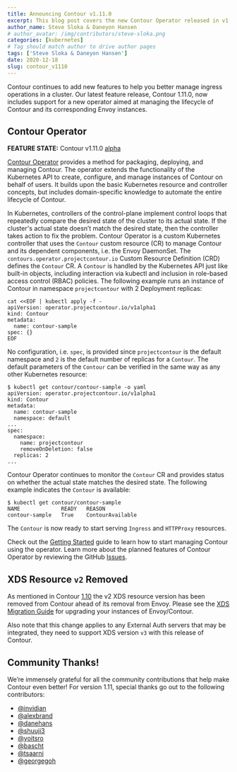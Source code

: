 ```yaml
---
title: Announcing Contour v1.11.0
excerpt: This blog post covers the new Contour Operator released in v1.11.0.
author_name: Steve Sloka & Daneyon Hansen
# author_avatar: /img/contributors/steve-sloka.png
categories: [kubernetes]
# Tag should match author to drive author pages
tags: ['Steve Sloka & Daneyon Hansen']
date: 2020-12-18
slug: contour_v1110
---
```


Contour continues to add new features to help you better manage ingress operations in a cluster.
Our latest feature release, Contour 1.11.0, now includes support for a new operator aimed at managing the lifecycle of Contour and its corresponding Envoy instances.

## Contour Operator

__FEATURE STATE:__ Contour v1.11.0 [alpha](https://projectcontour.io/resources/deprecation-policy/)

[Contour Operator](https://github.com/projectsesame/sesame-operator/blob/main/README.md) provides a method for packaging,
deploying, and managing Contour. The operator extends the functionality of the Kubernetes API to create, configure, and
manage instances of Contour on behalf of users.
It builds upon the basic Kubernetes resource and controller concepts, but includes domain-specific knowledge to automate the entire lifecycle of Contour.

In Kubernetes, controllers of the control-plane implement control loops that repeatedly compare the desired state of the cluster to its actual state.
If the cluster's actual state doesn’t match the desired state, then the controller takes action to fix the problem.
Contour Operator is a custom Kubernetes controller that uses the `Contour` custom resource (CR) to manage Contour and its dependent components, i.e. the Envoy DaemonSet.
The `contours.operator.projectcontour.io` Custom Resource Definition (CRD) defines the `Contour` CR. A `Contour` is handled by the Kubernetes API just like built-in objects, including interaction via kubectl and inclusion in role-based access control (RBAC) policies.
The following example runs an instance of Contour in namespace `projectcontour` with 2 Deployment replicas:
```
cat <<EOF | kubectl apply -f -
apiVersion: operator.projectcontour.io/v1alpha1
kind: Contour
metadata:
  name: contour-sample
spec: {}
EOF
```

No configuration, i.e. `spec`, is provided since `projectcontour` is the default namespace and `2` is the default number
of replicas for a `Contour`.
The default parameters of the `Contour` can be verified in the same way as any other Kubernetes resource:
```
$ kubectl get contour/contour-sample -o yaml
apiVersion: operator.projectcontour.io/v1alpha1
kind: Contour
metadata:
  name: contour-sample
  namespace: default
...
spec:
  namespace:
    name: projectcontour
    removeOnDeletion: false
  replicas: 2
...
```

Contour Operator continues to monitor the `Contour` CR and provides status on whether the actual state matches the desired state. The following example indicates the `Contour` is available:
```
$ kubectl get contour/contour-sample
NAME             READY   REASON
contour-sample   True    ContourAvailable
```

The `Contour` is now ready to start serving `Ingress` and `HTTPProxy` resources.

Check out the [Getting Started](https://projectcontour.io/getting-started/) guide to learn how to start managing Contour using the operator. Learn more about the planned features of Contour Operator by reviewing the GitHub [Issues](https://github.com/projectsesame/sesame-operator/issues).

## XDS Resource `v2` Removed

As mentioned in Contour [1.10](https://projectcontour.io/contour_v1100/#envoy-xds-v3-support) the v2 XDS resource version has been removed from Contour ahead of its removal from Envoy.
Please see the [XDS Migration Guide](https://projectcontour.io/guides/xds-migration/) for upgrading your instances of Envoy/Contour.

Also note that this change applies to any External Auth servers that may be integrated, they need to support XDS version `v3` with this release of Contour.

## Community Thanks!
We’re immensely grateful for all the community contributions that help make Contour even better! For version 1.11, special thanks go out to the following contributors:
- [@invidian](https://github.com/invidian)
- [@alexbrand](https://github.com/alexbrand)
- [@danehans](https://github.com/danehans)
- [@shuuji3](https://github.com/shuuji3)
- [@yoitsro](https://github.com/yoitsro)
- [@bascht](https://github.com/bascht)
- [@tsaarni](https://github.com/tsaarni)
- [@georgegoh](https://github.com/georgegoh)